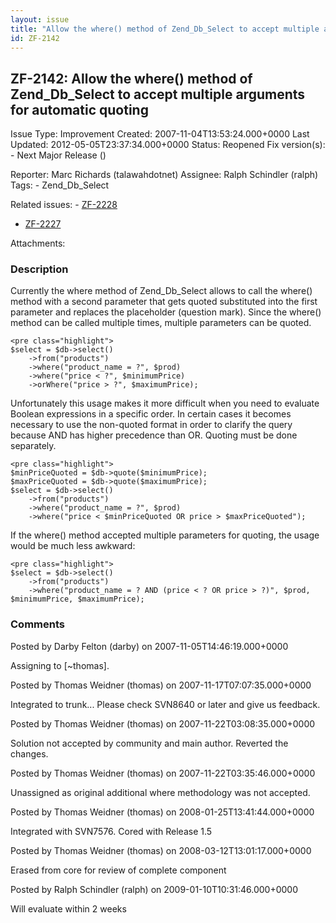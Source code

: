 ```yaml
---
layout: issue
title: "Allow the where() method of Zend_Db_Select to accept multiple arguments for automatic quoting"
id: ZF-2142
---
```


ZF-2142: Allow the where() method of Zend\_Db\_Select to accept multiple arguments for automatic quoting
--------------------------------------------------------------------------------------------------------

 Issue Type: Improvement Created: 2007-11-04T13:53:24.000+0000 Last Updated: 2012-05-05T23:37:34.000+0000 Status: Reopened Fix version(s): - Next Major Release ()
 
 Reporter:  Marc Richards (talawahdotnet)  Assignee:  Ralph Schindler (ralph)  Tags: - Zend\_Db\_Select
 
 Related issues: - [ZF-2228](/issues/browse/ZF-2228)
- [ZF-2227](/issues/browse/ZF-2227)
 
 Attachments: 
### Description

Currently the where method of Zend\_Db\_Select allows to call the where() method with a second parameter that gets quoted substituted into the first parameter and replaces the placeholder (question mark). Since the where() method can be called multiple times, multiple parameters can be quoted.

 
    <pre class="highlight">
    $select = $db->select()
        ->from("products")
        ->where("product_name = ?", $prod)
        ->where("price < ?", $minimumPrice)
        ->orWhere("price > ?", $maximumPrice);


Unfortunately this usage makes it more difficult when you need to evaluate Boolean expressions in a specific order. In certain cases it becomes necessary to use the non-quoted format in order to clarify the query because AND has higher precedence than OR. Quoting must be done separately.

 
    <pre class="highlight">
    $minPriceQuoted = $db->quote($minimumPrice);
    $maxPriceQuoted = $db->quote($maximumPrice);
    $select = $db->select()
        ->from("products")
        ->where("product_name = ?", $prod)
        ->where("price < $minPriceQuoted OR price > $maxPriceQuoted");


If the where() method accepted multiple parameters for quoting, the usage would be much less awkward:

 
    <pre class="highlight">
    $select = $db->select()
        ->from("products")
        ->where("product_name = ? AND (price < ? OR price > ?)", $prod, $minimumPrice, $maximumPrice);


 

 

### Comments

Posted by Darby Felton (darby) on 2007-11-05T14:46:19.000+0000

Assigning to [~thomas].

 

 

Posted by Thomas Weidner (thomas) on 2007-11-17T07:07:35.000+0000

Integrated to trunk... Please check SVN8640 or later and give us feedback.

 

 

Posted by Thomas Weidner (thomas) on 2007-11-22T03:08:35.000+0000

Solution not accepted by community and main author. Reverted the changes.

 

 

Posted by Thomas Weidner (thomas) on 2007-11-22T03:35:46.000+0000

Unassigned as original additional where methodology was not accepted.

 

 

Posted by Thomas Weidner (thomas) on 2008-01-25T13:41:44.000+0000

Integrated with SVN7576. Cored with Release 1.5

 

 

Posted by Thomas Weidner (thomas) on 2008-03-12T13:01:17.000+0000

Erased from core for review of complete component

 

 

Posted by Ralph Schindler (ralph) on 2009-01-10T10:31:46.000+0000

Will evaluate within 2 weeks

 

 